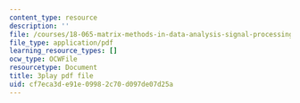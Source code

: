 ```yaml
---
content_type: resource
description: ''
file: /courses/18-065-matrix-methods-in-data-analysis-signal-processing-and-machine-learning-spring-2018/cf7eca3de91e09982c70d097de07d25a_feb9j65Iz4w.pdf
file_type: application/pdf
learning_resource_types: []
ocw_type: OCWFile
resourcetype: Document
title: 3play pdf file
uid: cf7eca3d-e91e-0998-2c70-d097de07d25a
---
```

